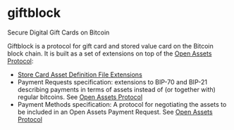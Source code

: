 # giftblock
Secure Digital Gift Cards on Bitcoin

Giftblock is a protocol for gift card and stored value card on the Bitcoin block chain. It is built as a set of extensions on top of the [Open Assets Protocol](https://github.com/OpenAssets/open-assets-protocol):
* [Store Card Asset Definition File Extensions](store-card-asset-definition-file-extensions.mediawiki)
* Payment Requests specification: extensions to BIP-70 and BIP-21 describing payments in terms of assets instead of (or together with) regular bitcoins. See [Open Assets Protocol](https://github.com/OpenAssets/open-assets-protocol)
* Payment Methods specification: A protocol for negotiating the assets to be included in an Open Assets Payment Request. See [Open Assets Protocol](https://github.com/OpenAssets/open-assets-protocol)



